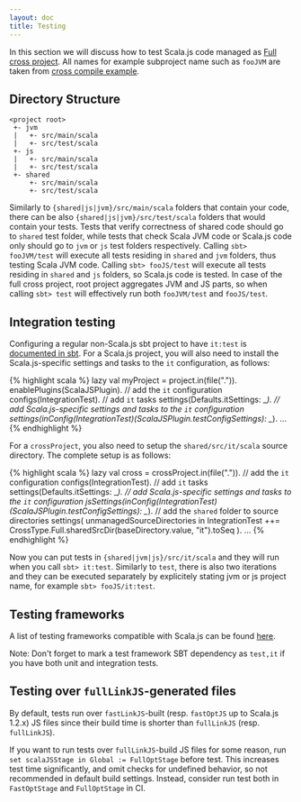 ```yaml
---
layout: doc
title: Testing
---
```


In this section we will discuss how to test Scala.js code managed as [Full cross project](./cross-build.html). All names
for example subproject name such as `fooJVM` are taken from
[cross compile example](https://github.com/scala-js/scalajs-cross-compile-example).

## Directory Structure

    <project root>
     +- jvm
     |   +- src/main/scala
     |   +- src/test/scala
     +- js
     |   +- src/main/scala
     |   +- src/test/scala
     +- shared
         +- src/main/scala
         +- src/test/scala

Similarly to `{shared|js|jvm}/src/main/scala` folders that contain your code, there can be also
`{shared|js|jvm}/src/test/scala` folders that would contain your tests. Tests that verify correctness of shared code
should go to `shared` test folder, while tests that check Scala JVM code or Scala.js code only should go to `jvm` or
`js` test folders respectively. Calling `sbt> fooJVM/test` will execute all tests residing in `shared` and `jvm`
folders, thus testing Scala JVM code. Calling `sbt> fooJS/test` will execute all tests residing in `shared` and `js`
folders, so Scala.js code is tested. In case of the full cross project, root project aggregates JVM and JS
parts, so when calling `sbt> test` will effectively run both `fooJVM/test` and `fooJS/test`.

## Integration testing

Configuring a regular non-Scala.js sbt project to have `it:test` is
[documented in sbt](http://www.scala-sbt.org/0.13/docs/Testing.html#Integration+Tests).
For a Scala.js project, you will also need to install the Scala.js-specific settings and tasks to the `it` configuration, as follows:

{% highlight scala %}
lazy val myProject = project.in(file(".")).
  enablePlugins(ScalaJSPlugin).
  // add the `it` configuration
  configs(IntegrationTest).
  // add `it` tasks
  settings(Defaults.itSettings: _*).
  // add Scala.js-specific settings and tasks to the `it` configuration
  settings(inConfig(IntegrationTest)(ScalaJSPlugin.testConfigSettings): _*).
  ...
{% endhighlight %}

For a `crossProject`, you also need to setup the `shared/src/it/scala` source directory.
The complete setup is as follows:

{% highlight scala %}
lazy val cross = crossProject.in(file(".")).
  // add the `it` configuration
  configs(IntegrationTest).
  // add `it` tasks
  settings(Defaults.itSettings: _*).
  // add Scala.js-specific settings and tasks to the `it` configuration
  jsSettings(inConfig(IntegrationTest)(ScalaJSPlugin.testConfigSettings): _*).
  // add the `shared` folder to source directories
  settings(
    unmanagedSourceDirectories in IntegrationTest ++=
      CrossType.Full.sharedSrcDir(baseDirectory.value, "it").toSeq
  ).
  ...
{% endhighlight %}

Now you can put tests in `{shared|jvm|js}/src/it/scala` and they will run when you call `sbt> it:test`. Similarly to
`test`, there is also two iterations and they can be executed separately by explicitely stating jvm or js project name,
for example `sbt> fooJS/it:test`.

## Testing frameworks

A list of testing frameworks compatible with Scala.js can be found [here](../../libraries/testing.html).

Note: Don't forget to mark a test framework SBT dependency as `test,it` if you have both unit and integration tests.

## Testing over `fullLinkJS`-generated files

By default, tests run over `fastLinkJS`-built (resp. `fastOptJS` up to Scala.js 1.2.x) JS files since their build time is shorter than `fullLinkJS` (resp. `fullLinkJS`).

If you want to run tests over `fullLinkJS`-build JS files for some reason, run `set scalaJSStage in Global := FullOptStage` before test.
This increases test time significantly, and omit checks for undefined behavior, so not recommended in default build settings. Instead, consider run test both in `FastOptStage` and `FullOptStage` in CI.
